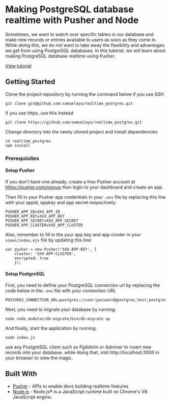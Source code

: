 # Making PostgreSQL database realtime with Pusher and Node

Sometimes, we want to watch over specific tables in our database and make new records or entries available to users as soon as they come in. While doing this, we do not want to take away the flexibility and advantages we get from using PostgreSQL databases. In this tutorial, we will learn about making PostgreSQL database realtime using Pusher. 

[View tutorial](https://pusher.com/tutorials/postgresql-realtime)

## Getting Started
Clone the project repository by running the command below if you use SSH

```
git clone git@github.com:samuelayo/realtime_postgres.git
```

If you use https, use this instead

```
git clone https://github.com/samuelayo/realtime_postgres.git
```

Change directory into the newly cloned project and install dependencies

```
cd realtime_postgres
npm install
```

### Prerequisites

#### Setup Pusher

If you don't have one already, create a free Pusher account at https://pusher.com/signup then login to your dashboard and create an app. 


Then fill in your Pusher app credentials in your `.env` file by replacing this line with your appid, appkey and app secret respectively:

```
PUSHER_APP_ID=XXX_APP_ID
PUSHER_APP_KEY=XXX_APP_KEY
PUSHER_APP_SECRET=XXX_APP_SECRET
PUSHER_APP_CLUSTER=XXX_APP_CLUSTER
```

Also, remember to fill in the your app key and app cluster in your `views/index.ejs` file by updating this line:

```
var pusher = new Pusher('XXX-APP-KEY', {
    cluster: 'XXX-APP-CLUSTER',
    encrypted: true
    });
```

#### Setup PostgreSQL
First, you need to define your PostgreSQL connection url by replacing the code below in the `.env` file with your connection URL

```
POSTGRES_CONNECTION_URL=postgres://user:password@postgres_host:postgres_port/database_name
```

Next, you need to migrate your database by running:

```
node node_modules/db-migrate/bin/db-migrate up
```


And finally, start the application by running:

```
node index.js
```

use any PostgreSQL client such as PgAdmin or Adminer to insert new records into your database. while doing that, visit http://localhost:3000 in your browser to view the magic.

## Built With

* [Pusher](https://pusher.com/) - APIs to enable devs building realtime features
* [Node.js](https://nodejs.org/) - Node.js® is a JavaScript runtime built on Chrome's V8 JavaScript engine. 
